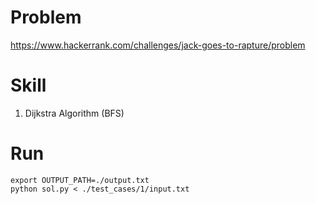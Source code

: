 
# Problem
https://www.hackerrank.com/challenges/jack-goes-to-rapture/problem

# Skill
1. Dijkstra Algorithm (BFS)

# Run
```
export OUTPUT_PATH=./output.txt
python sol.py < ./test_cases/1/input.txt
```